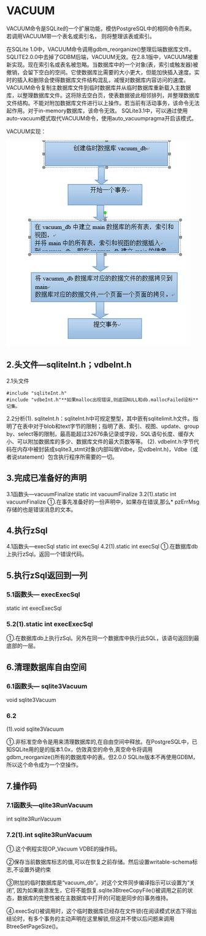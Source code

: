 # VACUUM
VACUUM命令是SQLite的一个扩展功能，模仿PostgreSQL中的相同命令而来。若调用VACUUM带一个表名或索引名， 则将整理该表或索引。

在SQLite 1.0中，VACUUM命令调用gdbm_reorganize()整理后端数据库文件。SQLITE2.0.0中去掉了GDBM后端，VACUUM无效。在2.8.1版中，VACUUM被重新实现。现在索引名或表名被忽略。当数据库中的一个对象(表，索引或触发器)被撤销，会留下空白的空间。它使数据库比需要的大小更大，但能加快插入速度。实时的插入和删除会使得数据库文件结构混乱，减慢对数据库内容访问的速度。VACUUM命令复制主数据库文件到临时数据库并从临时数据库重新载入主数据库，以整理数据库文件。这将除去空白页，使表数据彼此相邻排列，并整理数据库文件结构。不能对附加数据库文件进行以上操作。若当前有活动事务，该命令无法起作用。对于in-memory数据库，该命令无效。
SQLite3.1中，可以通过使用auto-vacuum模式取代VACUUM命令，使用auto_vacuumpragma开启该模式。

VACUUM实现：

<img src="lc.png">


## 2.头文件—sqliteInt.h；vdbeInt.h


2.1头文件
```
#include "sqliteInt.h"
#include "vdbeInt.h"**如果malloc出现错误,则返回NULL和db.mallocFailed设标**记集。
```


2.2分析(1). sqliteInt.h：sqliteInt.h中可规定整型，其中嵌有sqlitelimit.h文件。指明了在表中对于blob和text字节的限制；指明了表、索引、视图、update、group by、select等的限制，最高能超过32676条记录或字段，SQL语句长度、缓存大小、可以附加数据库的多少、数据库文件的最大页数等等。
(2). vdbeInt.h:字节代码在内存中被封装成sqlite3_stmt对象(内部叫做Vdbe，见vdbeInt.h)，Vdbe（或者说statement）包含执行程序所需要的一切。


##  3.完成已准备好的声明



3.1函数头—vacuumFinalize
static int vacuumFinalize
3.2(1).static int vacuumFinalize
①.在事先准备好的一份声明中，如果存在错误,那么* pzErrMsg存储的也是错误消息的文本。


## 4.执行zSql


4.1函数头—execSql
static int execSql
4.2(1).static int execSql
①.在数据库db上执行zSql。返回一个错误代码。


## 5.执行zSql返回到一列


### 5.1函数头— execExecSql

static int execExecSql
### 5.2(1).static int execExecSql

①.在数据库db上执行zSql。另外在同一个数据库中执行此SQL，该语句返回到最底部的一层。

## 6.清理数据库自由空间


### 6.1函数头— sqlite3Vacuum

void sqlite3Vacuum
### 6.2
(1).void sqlite3Vacuum

①.非标准空命令是用来清理数据库的,在自由空间中释放。在PostgreSQL中，已知SQLite用的是的版本1.0x，仿效真空的命令,真空命令将调用gdbm_reorganize()所有的数据库中的表。但2.0.0 SQLite版本不再使用GDBM，所以这个命令成为一个空操作。



## 7.操作码


### 7.1函数头—qlite3RunVacuum


int sqlite3RunVacuum

### 7.2(1).int sqlite3RunVacuum


①.这个例程实现OP_Vacuum VDBE的操作码。

②保存当前数据库标志的值,可以在恢复之前存储。然后设置writable-schema标志,不设置外键约束

③附加的临时数据库是“vacuum_db”。对这个文件同步编译指示可以设置为“关闭”, 因为如果崩溃发生，它将不能恢复.sqlite3BtreeCopyFile()被调用之前的状态，数据库的完整性被在主数据库中打开的(可能是同步的)事务维持。

④.execSql()被调用时，这个临时数据库已经存在文件锁(在阅读模式状态下得出结论时，有多个事务的主动声明在这里解锁,但这并不使以后问题来调用BtreeSetPageSize()。
